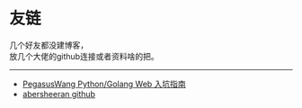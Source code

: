 # 友链

几个好友都没建博客，  
放几个大佬的github连接或者资料啥的把。  

---

* [PegasusWang Python/Golang Web 入坑指南](https://github.com/PegasusWang/python-web-guide)
* [abersheeran github](https://github.com/abersheeran)
